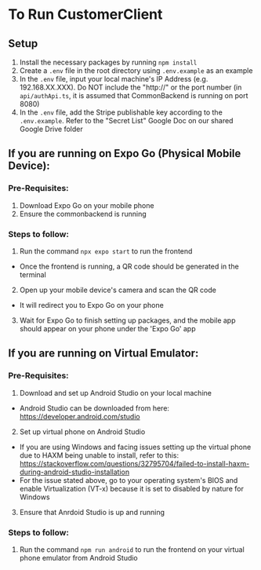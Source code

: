 # To Run CustomerClient

## Setup

1. Install the necessary packages by running `npm install`
2. Create a `.env` file in the root directory using `.env.example` as an example
3. In the `.env` file, input your local machine's IP Address (e.g. 192.168.XX.XXX). Do NOT include the "http://" or the port number (in `api/authApi.ts`, it is assumed that CommonBackend is running on port 8080)
4. In the `.env` file, add the Stripe publishable key according to the `.env.example`. Refer to the "Secret List" Google Doc on our shared Google Drive folder

## If you are running on Expo Go (Physical Mobile Device):

### Pre-Requisites:
1. Download Expo Go on your mobile phone
2. Ensure the commonbackend is running

### Steps to follow:
1. Run the command `npx expo start` to run the frontend
- Once the frontend is running, a QR code should be generated in the terminal
2. Open up your mobile device's camera and scan the QR code
- It will redirect you to Expo Go on your phone
3. Wait for Expo Go to finish setting up packages, and the mobile app should appear on your phone under the 'Expo Go' app

## If you are running on Virtual Emulator:

### Pre-Requisites:
1. Download and set up Android Studio on your local machine
- Android Studio can be downloaded from here: https://developer.android.com/studio
2. Set up virtual phone on Android Studio
- If you are using Windows and facing issues setting up the virtual phone due to HAXM being unable to install, refer to this: https://stackoverflow.com/questions/32795704/failed-to-install-haxm-during-android-studio-installation
- For the issue stated above, go to your operating system's BIOS and enable Virtualization (VT-x) because it is set to disabled by nature for Windows
3. Ensure that Anrdoid Studio is up and running

### Steps to follow: 
1. Run the command `npm run android` to run the frontend on your virtual phone emulator from Android Studio